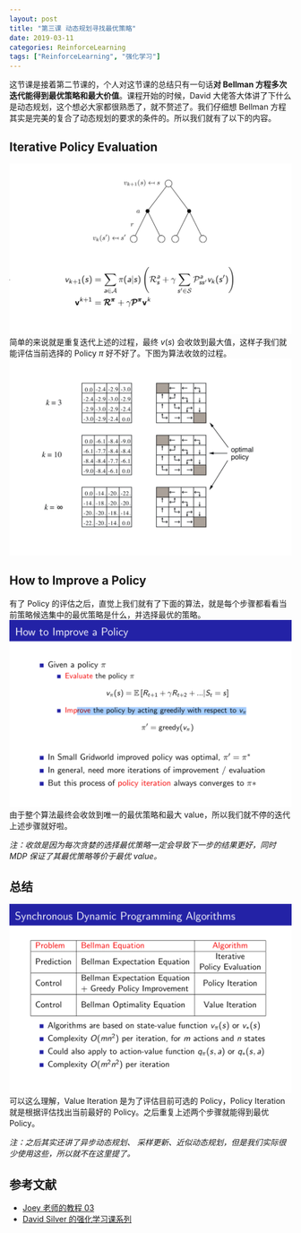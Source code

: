```yaml
---
layout: post
title: "第三课 动态规划寻找最优策略"
date: 2019-03-11
categories: ReinforceLearning
tags: ["ReinforceLearning", "强化学习"]
---
```

这节课是接着第二节课的，个人对这节课的总结只有一句话**对 Bellman 方程多次迭代能得到最优策略和最大价值**。课程开始的时候，David 大佬答大体讲了下什么是动态规划，这个想必大家都很熟悉了，就不赘述了。我们仔细想 Bellman 方程其实是完美的复合了动态规划的要求的条件的。所以我们就有了以下的内容。
## Iterative Policy Evaluation
![](/assets/images/blog/20190311-RL03/CleanShot%202019-02-28%20at%2015.27.06@2x.png)
简单的来说就是重复迭代上述的过程，最终 $v(s)$ 会收敛到最大值，这样子我们就能评估当前选择的 Policy  $\pi$ 好不好了。下图为算法收敛的过程。
![](/assets/images/blog/20190311-RL03/CleanShot%202019-02-28%20at%2015.28.54@2x.png)

## How to Improve a Policy
有了 Policy 的评估之后，直觉上我们就有了下面的算法，就是每个步骤都看看当前策略候选集中的最优策略是什么，并选择最优的策略。
![](/assets/images/blog/20190311-RL03/CleanShot%202019-02-28%20at%2015.30.22@2x.png)
由于整个算法最终会收敛到唯一的最优策略和最大 value，所以我们就不停的迭代上述步骤就好啦。

*注：收敛是因为每次贪婪的选择最优策略一定会导致下一步的结果更好，同时 MDP 保证了其最优策略等价于最优 value。*

## 总结
![](/assets/images/blog/20190311-RL03/CleanShot%202019-02-28%20at%2015.34.12@2x.png)
可以这么理解，Value Iteration 是为了评估目前可选的 Policy，Policy Iteration 就是根据评估找出当前最好的 Policy。之后重复上述两个步骤就能得到最优 Policy。

*注：之后其实还讲了异步动态规划、 采样更新、近似动态规划，但是我们实际很少使用这些，所以就不在这里提了。*

## 参考文献
- [Joey 老师的教程 03](https://blog.csdn.net/dukuku5038/article/details/84516559)
- [David Silver 的强化学习课系列](https://space.bilibili.com/74997410/video)